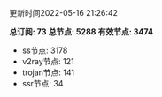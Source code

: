 更新时间2022-05-16 21:26:42

**总订阅: 73**
**总节点: 5288**
**有效节点: 3474**
- ss节点: 3178
- v2ray节点: 121
- trojan节点: 141
- ssr节点: 34
